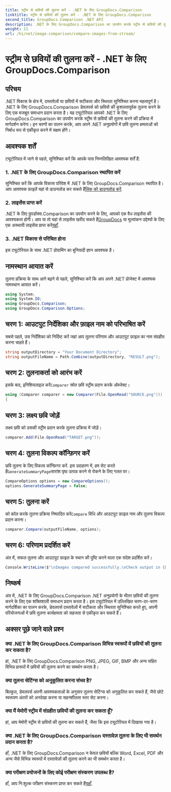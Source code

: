 ```yaml
---
title: स्ट्रीम से छवियों की तुलना करें - .NET के लिए GroupDocs.Comparison
linktitle: स्ट्रीम से छवियों की तुलना करें - .NET के लिए GroupDocs.Comparison
second_title: GroupDocs.Comparison .NET API
description: .NET के लिए GroupDocs.Comparison का उपयोग करके स्ट्रीम से छवियों की तुलना करना सीखें। .NET अनुप्रयोगों में निर्बाध एकीकरण के लिए चरण-दर-चरण मार्गदर्शिका।
weight: 11
url: /hi/net/image-comparison/compare-images-from-stream/
---
```


# स्ट्रीम से छवियों की तुलना करें - .NET के लिए GroupDocs.Comparison

## परिचय
.NET विकास के क्षेत्र में, दस्तावेज़ों या छवियों में सटीकता और स्थिरता सुनिश्चित करना महत्वपूर्ण है। .NET के लिए GroupDocs.Comparison डेवलपर्स को छवियों की कुशलतापूर्वक तुलना करने के लिए एक मजबूत समाधान प्रदान करता है। यह ट्यूटोरियल आपको .NET के लिए GroupDocs.Comparison का उपयोग करके स्ट्रीम से छवियों की तुलना करने की प्रक्रिया में मार्गदर्शन करेगा। इन चरणों का पालन करके, आप अपने .NET अनुप्रयोगों में छवि तुलना क्षमताओं को निर्बाध रूप से एकीकृत करने में सक्षम होंगे।
## आवश्यक शर्तें
ट्यूटोरियल में जाने से पहले, सुनिश्चित करें कि आपके पास निम्नलिखित आवश्यक शर्तें हैं:
### 1. .NET के लिए GroupDocs.Comparison स्थापित करें
सुनिश्चित करें कि आपके विकास परिवेश में .NET के लिए GroupDocs.Comparison स्थापित है। आप आवश्यक फ़ाइलें यहां से डाउनलोड कर सकते हैं[लिंक को डाउनलोड करें](https://releases.groupdocs.com/comparison/net/).
### 2. लाइसेंस प्राप्त करें
 .NET के लिए ग्रुपडॉक्स.Comparison का उपयोग करने के लिए, आपको एक वैध लाइसेंस की आवश्यकता होगी। आप या तो यहां से लाइसेंस खरीद सकते हैं[GroupDocs](https://purchase.groupdocs.com/buy) या मूल्यांकन उद्देश्यों के लिए एक अस्थायी लाइसेंस प्राप्त करें[यहाँ](https://purchase.groupdocs.com/temporary-license/).
### 3. .NET विकास से परिचित होना
इस ट्यूटोरियल के साथ .NET प्रोग्रामिंग का बुनियादी ज्ञान आवश्यक है।

## नामस्थान आयात करें
तुलना प्रक्रिया के साथ आगे बढ़ने से पहले, सुनिश्चित करें कि आप अपने .NET प्रोजेक्ट में आवश्यक नामस्थान आयात करें। 
```csharp
using System;
using System.IO;
using GroupDocs.Comparison;
using GroupDocs.Comparison.Options;
```
## चरण 1: आउटपुट निर्देशिका और फ़ाइल नाम को परिभाषित करें
सबसे पहले, उस निर्देशिका को निर्दिष्ट करें जहां आप तुलना परिणाम और आउटपुट फ़ाइल का नाम संग्रहीत करना चाहते हैं।
```csharp
string outputDirectory = "Your Document Directory";
string outputFileName = Path.Combine(outputDirectory, "RESULT.png");
```
## चरण 2: तुलनाकर्ता को आरंभ करें
 इसके बाद, इनिशियलाइज़ करें`Comparer` स्रोत छवि स्ट्रीम प्रदान करके ऑब्जेक्ट।
```csharp
using (Comparer comparer = new Comparer(File.OpenRead("SOURCE.png")))
{
```
## चरण 3: लक्ष्य छवि जोड़ें
लक्ष्य छवि को उसकी स्ट्रीम प्रदान करके तुलना प्रक्रिया में जोड़ें।
```csharp
comparer.Add(File.OpenRead("TARGET.png"));
```
## चरण 4: तुलना विकल्प कॉन्फ़िगर करें
 छवि तुलना के लिए विकल्प कॉन्फ़िगर करें. इस उदाहरण में, हम सेट करते हैं`GenerateSummaryPage`सारांश पृष्ठ उत्पन्न करने से रोकने के लिए गलत पर।
```csharp
CompareOptions options = new CompareOptions();
options.GenerateSummaryPage = false;
```
## चरण 5: तुलना करें
 को कॉल करके तुलना प्रक्रिया निष्पादित करें`Compare` विधि और आउटपुट फ़ाइल नाम और तुलना विकल्प प्रदान करना।
```csharp
comparer.Compare(outputFileName, options);
```
## चरण 6: परिणाम प्रदर्शित करें
अंत में, सफल तुलना और आउटपुट फ़ाइल के स्थान की पुष्टि करने वाला एक संदेश प्रदर्शित करें।
```csharp
Console.WriteLine($"\nImages compared successfully.\nCheck output in {Directory.GetCurrentDirectory()}.");
```

## निष्कर्ष
अंत में, .NET के लिए GroupDocs.Comparison .NET अनुप्रयोगों के भीतर छवियों की तुलना करने के लिए एक शक्तिशाली समाधान प्रदान करता है। इस ट्यूटोरियल में उल्लिखित चरण-दर-चरण मार्गदर्शिका का पालन करके, डेवलपर्स दस्तावेज़ों में सटीकता और स्थिरता सुनिश्चित करते हुए, अपनी परियोजनाओं में छवि तुलना कार्यक्षमता को सहजता से एकीकृत कर सकते हैं।
## अक्सर पूछे जाने वाले प्रश्न
### क्या .NET के लिए GroupDocs.Comparison विभिन्न स्वरूपों में छवियों की तुलना कर सकता है?
हां, .NET के लिए GroupDocs.Comparison PNG, JPEG, GIF, BMP और अन्य सहित विभिन्न प्रारूपों में छवियों की तुलना करने का समर्थन करता है।
### क्या तुलना सेटिंग्स को अनुकूलित करना संभव है?
बिल्कुल, डेवलपर्स अपनी आवश्यकताओं के अनुसार तुलना सेटिंग्स को अनुकूलित कर सकते हैं, जैसे छोटे स्वरूपण अंतरों को अनदेखा करना या सहनशीलता स्तर सेट करना।
### क्या मैं मेमोरी स्ट्रीम में संग्रहीत छवियों की तुलना कर सकता हूँ?
हां, आप मेमोरी स्ट्रीम से छवियों की तुलना कर सकते हैं, जैसा कि इस ट्यूटोरियल में दिखाया गया है।
### क्या .NET के लिए GroupDocs.Comparison दस्तावेज़ तुलना के लिए भी समर्थन प्रदान करता है?
हाँ, .NET के लिए GroupDocs.Comparison न केवल छवियों बल्कि Word, Excel, PDF और अन्य जैसे विभिन्न स्वरूपों में दस्तावेज़ों की तुलना करने का भी समर्थन करता है।
### क्या परीक्षण प्रयोजनों के लिए कोई परीक्षण संस्करण उपलब्ध है?
 हाँ, आप नि:शुल्क परीक्षण संस्करण प्राप्त कर सकते हैं[यहाँ](https://releases.groupdocs.com/).